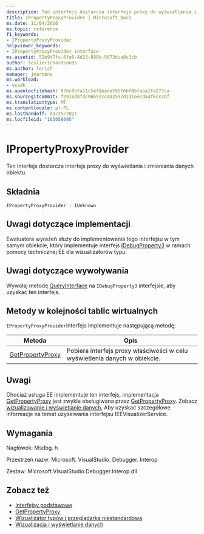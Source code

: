 ```yaml
---
description: Ten interfejs dostarcza interfejs proxy do wyświetlania i zmieniania danych obiektu.
title: IPropertyProxyProvider | Microsoft Docs
ms.date: 11/04/2016
ms.topic: reference
f1_keywords:
- IPropertyProxyProvider
helpviewer_keywords:
- IPropertyProxyProvider interface
ms.assetid: 52e9f7fc-6fe0-4d23-890b-5673dca8c3cb
author: leslierichardson95
ms.author: lerich
manager: jmartens
ms.workload:
- vssdk
ms.openlocfilehash: 87bc0bfa11c54f8eade595f6bf0bfaba1fa277ca
ms.sourcegitcommit: f2916d8fd296b92cc402597d1d1eecda4f6cccbf
ms.translationtype: MT
ms.contentlocale: pl-PL
ms.lasthandoff: 03/25/2021
ms.locfileid: "105058095"
---
```

# <a name="ipropertyproxyprovider"></a>IPropertyProxyProvider
Ten interfejs dostarcza interfejs proxy do wyświetlania i zmieniania danych obiektu.

## <a name="syntax"></a>Składnia

```
IPropertyProxyProvider : IUnknown
```

## <a name="notes-for-implementers"></a>Uwagi dotyczące implementacji
 Ewaluatora wyrażeń służy do implementowania tego interfejsu w tym samym obiekcie, który implementuje interfejs [IDebugProperty3](../../../extensibility/debugger/reference/idebugproperty3.md) w ramach pomocy technicznej EE dla wizualizatorów typu.

## <a name="notes-for-callers"></a>Uwagi dotyczące wywoływania
 Wywołaj metodę [QueryInterface](/cpp/atl/queryinterface) na `IDebugProperty3` interfejsie, aby uzyskać ten interfejs.

## <a name="methods-in-vtable-order"></a>Metody w kolejności tablic wirtualnych
 `IPropertyProxyProvider`Interfejs implementuje następującą metodę:

|Metoda|Opis|
|------------|-----------------|
|[GetPropertyProxy](../../../extensibility/debugger/reference/ipropertyproxyprovider-getpropertyproxy.md)|Pobiera interfejs proxy właściwości w celu wyświetlenia danych w obiekcie.|

## <a name="remarks"></a>Uwagi
 Chociaż usługa EE implementuje ten interfejs, implementacja [GetPropertyProxy](../../../extensibility/debugger/reference/ipropertyproxyprovider-getpropertyproxy.md) jest zwykle obsługiwana przez [GetPropertyProxy](../../../extensibility/debugger/reference/ieevisualizerservice-getpropertyproxy.md). Zobacz [wizualizowanie i wyświetlanie danych,](../../../extensibility/debugger/visualizing-and-viewing-data.md) Aby uzyskać szczegółowe informacje na temat uzyskiwania interfejsu IEEVisualizerService.

## <a name="requirements"></a>Wymagania
 Nagłówek: Msdbg. h

 Przestrzeń nazw: Microsoft. VisualStudio. Debugger. Interop

 Zestaw: Microsoft.VisualStudio.Debugger.Interop.dll

## <a name="see-also"></a>Zobacz też
- [Interfejsy podstawowe](../../../extensibility/debugger/reference/core-interfaces.md)
- [GetPropertyProxy](../../../extensibility/debugger/reference/ieevisualizerservice-getpropertyproxy.md)
- [Wizualizator typów i przeglądarka niestandardowa](../../../extensibility/debugger/type-visualizer-and-custom-viewer.md)
- [Wizualizacja i wyświetlanie danych](../../../extensibility/debugger/visualizing-and-viewing-data.md)
